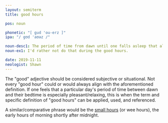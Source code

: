 ```yaml
---
layout: semiterm
title: good hours

pos: noun

phonetic: "[ gud 'ou-erz ]"
ipa: "/ gʊd 'aʊəz /"

noun-desc1: The period of time from dawn until one falls asleep that allows for a feeling of peacefulness and relaxation.
noun-ex1: I'd rather not do that during the good hours.

date: 2019-11-11
neologist: Shawn
---
```


<p class="info-text">The "good" adjective should be considered subjective or situational. Not every "good hour" could or would always align with the aforementioned definition. If one feels that a particular day's period of time between dawn and their bedtime is especially pleasant/relaxing, this is when the term and specific definition of "good hours" can be applied, used, and referenced.</p>

<p class="info-text">A similar/comparative phrase would be the <a href="https://en.wiktionary.org/wiki/small_hours">small hours</a> (or wee hours), the early hours of morning shortly after midnight.</p>
